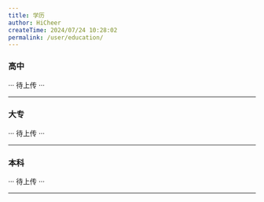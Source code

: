```yaml
---
title: 学历
author: HiCheer
createTime: 2024/07/24 10:28:02
permalink: /user/education/
---
```


### 高中

··· 待上传 ···

---
### 大专

··· 待上传 ···

---
### 本科

··· 待上传 ···

---
